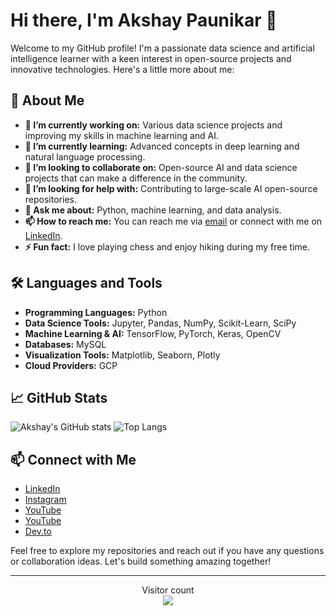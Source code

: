 # Hi there, I'm Akshay Paunikar 👋

Welcome to my GitHub profile! I'm a passionate data science and artificial intelligence learner with a keen interest in open-source projects and innovative technologies. Here's a little more about me:

## 🚀 About Me

- **🔭 I’m currently working on:** Various data science projects and improving my skills in machine learning and AI.
- **🌱 I’m currently learning:** Advanced concepts in deep learning and natural language processing.
- **👯 I’m looking to collaborate on:** Open-source AI and data science projects that can make a difference in the community.
- **🤔 I’m looking for help with:** Contributing to large-scale AI open-source repositories.
- **💬 Ask me about:** Python, machine learning, and data analysis.
- **📫 How to reach me:** You can reach me via [email](mailto:akshay.paunikar29@gmail.com) or connect with me on [LinkedIn](https://www.linkedin.com/in/akshay-paunikar).
- **⚡ Fun fact:** I love playing chess and enjoy hiking during my free time.

## 🛠️ Languages and Tools

- **Programming Languages:** Python
- **Data Science Tools:** Jupyter, Pandas, NumPy, Scikit-Learn, SciPy
- **Machine Learning & AI:** TensorFlow, PyTorch, Keras, OpenCV
- **Databases:** MySQL
- **Visualization Tools:** Matplotlib, Seaborn, Plotly
- **Cloud Providers:** GCP

## 📈 GitHub Stats

![Akshay's GitHub stats](https://github-readme-stats.vercel.app/api?username=Akshay-Paunikar&show_icons=true&theme=radical)
![Top Langs](https://github-readme-stats.vercel.app/api/top-langs/?username=Akshay-Paunikar&layout=compact&theme=radical)

## 📫 Connect with Me

- [LinkedIn](https://www.linkedin.com/in/akshay-p-paunikar/)
- [Instagram](https://www.instagram.com/akshaypaunikar/)
- [YouTube](https://www.youtube.com/@OneStepDataScience-AI)
- [YouTube](https://www.youtube.com/@AkshayPaunikarMusic)
- [Dev.to](https://dev.to/akshay_paunikar)

Feel free to explore my repositories and reach out if you have any questions or collaboration ideas. Let's build something amazing together!

---

<p align="center"> 
  Visitor count<br>
  <img src="https://profile-counter.glitch.me/Akshay-Paunikar/count.svg" />
</p>
